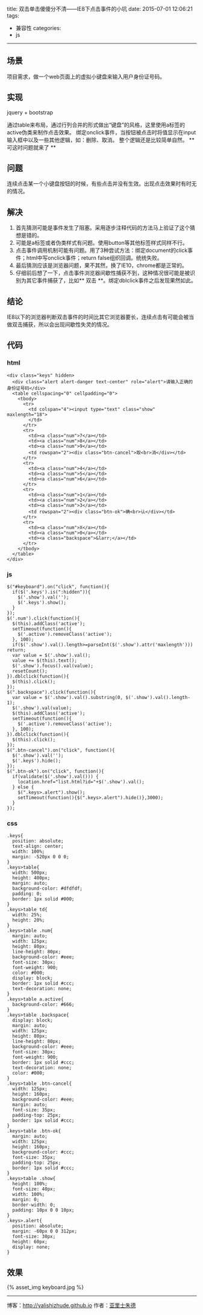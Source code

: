 title: 双击单击傻傻分不清——IE8下点击事件的小坑
date: 2015-07-01 12:06:21
tags: 
- 兼容性
categories:
- js

---

## 场景

项目需求，做一个web页面上的虚拟小键盘来输入用户身份证号码。

## 实现

jquery + bootstrap

通过table来布局，通过行列合并的形式做出“键盘”的风格，这里使用a标签的active伪类来制作点击效果。
绑定onclick事件，当按钮被点击时将值显示在input输入框中以及一些其他逻辑，如：删除、取消。
整个逻辑还是比较简单自然。
** 可这时问题就来了 **
<!-- more -->
## 问题

连续点击某一个小键盘按钮的时候，有些点击并没有生效。出现点击效果时有时无的情况。

## 解决

1. 首先猜测可能是事件发生了阻塞。采用逐步注释代码的方法马上验证了这个猜想是错的。
2. 可能是a标签或者伪类样式有问题。使用button等其他标签样式同样不行。
3. 点击事件调用机制可能有问题。用了3种尝试方法：绑定document的click事件；html中写onclick事件；return false组织回调。统统失败。
4. 最后猜测应该是浏览器问题，果不其然，换了IE10，chrome都是正常的。
5. 仔细前后想了一下，点击事件浏览器间歇性捕获不到，这种情况很可能是被识别为其它事件捕获了，比如** 双击 **。绑定dblclick事件之后发现果然如此。

## 结论

IE8以下的浏览器判断双击事件的时间比其它浏览器要长，连续点击有可能会被当做双击捕获，所以会出现间歇性失灵的情况。

## 代码

### html

    <div class="keys" hidden>
      <div class="alert alert-danger text-center" role="alert">请输入正确的身份证号码</div>
      <table cellspacing="0" cellpadding="0">
        <tbody>
          <tr>
            <td colspan="4"><input type="text" class="show" maxlength="18">
            </td>
          </tr>
          <tr>
            <td><a class="num">7</a></td>
            <td><a class="num">8</a></td>
            <td><a class="num">9</a></td>
            <td rowspan="2"><div class="btn-cancel">取<br>消</div></td>
          </tr>
          <tr>
            <td><a class="num">4</a></td>
            <td><a class="num">5</a></td>
            <td><a class="num">6</a></td>
          </tr>
          <tr>
            <td><a class="num">1</a></td>
            <td><a class="num">2</a></td>
            <td><a class="num">3</a></td>
            <td rowspan="2"><div class="btn-ok">确<br>认</div></td>
          </tr>
          <tr>
            <td><a class="num">X</a></td>
            <td><a class="num">0</a></td>
            <td><a class="backspace">&larr;</a></td>
          </tr>
        </tbody>
      </table>
    </div>

### js

    $("#keyboard").on("click", function(){
      if($('.keys').is(":hidden")){
        $('.show').val('');
        $('.keys').show();
      }
    });
    $('.num').click(function(){
      $(this).addClass('active');
      setTimeout(function(){
        $('.active').removeClass('active');
      }, 100);
      if($('.show').val().length>=parseInt($('.show').attr('maxlength'))) return;
      var value = $('.show').val();
      value += $(this).text();
      $('.show').focus().val(value);
      resetCount();
    }).dblclick(function(){
      $(this).click();
    }); 
    $(".backspace").click(function(){
      var value = $('.show').val().substring(0, $('.show').val().length-1);
      $('.show').val(value);
      $(this).addClass('active');
      setTimeout(function(){
        $('.active').removeClass('active');
      }, 100);
    }).dblclick(function(){
      $(this).click();
    });
    $(".btn-cancel").on("click", function(){
      $('.show').val('');
      $('.keys').hide();
    });
    $(".btn-ok").on("click", function(){
      if(validate($('.show').val())) {
        location.href="list.html?id="+$('.show').val();
      } else {
        $(".keys>.alert").show();
        setTimeout(function(){$(".keys>.alert").hide()},3000);
      }
    });

### css

    .keys{
      position: absolute;
      text-align: center;
      width: 100%;
      margin: -520px 0 0 0;
    }
    .keys>table{
      width: 500px;
      height: 400px;
      margin: auto;
      background-color: #dfdfdf;
      padding: 0;
      border: 1px solid #000;
    }
    .keys>table td{
      width: 25%;
      height: 20%;
    }
    .keys>table .num{
      margin: auto;
      width: 125px;
      height: 80px;
      line-height: 80px;
      background-color: #eee;
      font-size: 30px;
      font-weight: 900;
      color: #000;
      display: block;
      border: 1px solid #ccc;
      text-decoration: none;
    }
    .keys>table a.active{
      background-color: #666;
    }
    .keys>table .backspace{
      display: block;
      margin: auto;
      width: 125px;
      height: 80px;
      line-height: 80px;
      background-color: #eee;
      font-size: 30px;
      font-weight: 900;
      border: 1px solid #ccc;
      text-decoration: none;
      color: #000;
    }
    .keys>table .btn-cancel{
      width: 125px;
      height: 160px;
      background-color: #eee;
      margin: auto;
      font-size: 35px;
      padding-top: 25px;
      border: 1px solid #ccc;
    }
    .keys>table .btn-ok{
      margin: auto;
      width: 125px;
      height: 160px;
      background-color: #ccc;
      font-size: 35px;
      padding-top: 25px;
      border: 1px solid #ccc;
    }
    .keys>table .show{
      height: 100%;
      font-size: 40px;
      width: 100%;
      margin: 0;
      border-width: 0;
      padding: 10px 0 0 10px;
    }
    .keys>.alert{
      position: absolute;
      margin: -60px 0 0 312px;
      font-size: 30px;
      height: 60px;
      display: none;
    }

## 效果

{% asset_img keyboard.jpg %}

- - - 
博客：http://yalishizhude.github.io
作者：[亚里士朱德](http://yalishizhude.github.io/about/)